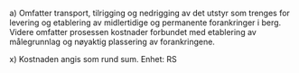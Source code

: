 a) Omfatter transport, tilrigging og nedrigging av det utstyr som trenges for levering og etablering av midlertidige og permanente forankringer i berg. Videre omfatter prosessen kostnader forbundet med etablering av målegrunnlag og nøyaktig plassering av forankringene.

x) Kostnaden angis som rund sum. Enhet: RS

